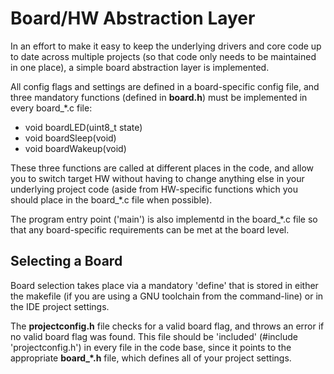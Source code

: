 # Board/HW Abstraction Layer #

In an effort to make it easy to keep the underlying drivers and core code up to date across multiple projects (so that code only needs to be maintained in one place), a simple board abstraction layer is implemented.

All config flags and settings are defined in a board-specific config file, and three mandatory functions (defined in **board.h**) must be implemented in every board_*.c file:

- void boardLED(uint8_t state)
- void boardSleep(void)
- void boardWakeup(void)

These three functions are called at different places in the code, and allow you to switch target HW without having to change anything else in your underlying project code (aside from HW-specific functions which you should place in the board_*.c file when possible).

The program entry point ('main') is also implementd in the board_*.c file so that any board-specific requirements can be met at the board level.

## Selecting a Board ##

Board selection takes place via a mandatory 'define' that is stored in either the makefile (if you are using a GNU toolchain from the command-line) or in the IDE project settings.

The **projectconfig.h** file checks for a valid board flag, and throws an error if no valid board flag was found. This file should be 'included' (#include 'projectconfig.h') in every file in the code base, since it points to the appropriate **board_*.h** file, which defines all of your project settings.
